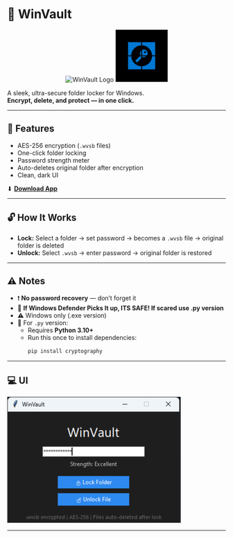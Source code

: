 # 🔐 WinVault

<p align="center">
  <img src="https://res.cloudinary.com/js-create/image/upload/v1748499815/download_qkvqmw.png" alt="WinVault Logo" width="120">
  <img src="https://github.com/jscreatordev/WinVault/blob/main/info/winvault.png?raw=true" alt="WinVault UI Preview" width="120">
</p>

A sleek, ultra-secure folder locker for Windows.  
**Encrypt, delete, and protect — in one click.**

---

## 🧊 Features

- AES-256 encryption (`.wvsb` files)
- One-click folder locking
- Password strength meter
- Auto-deletes original folder after encryption
- Clean, dark UI

⬇ **[Download App](https://github.com/jscreatordev/winvault/releases)**

---

## 🔓 How It Works

- **Lock:** Select a folder → set password → becomes a `.wvsb` file → original folder is deleted  
- **Unlock:** Select `.wvsb` → enter password → original folder is restored

---

## ⚠ Notes

- ❗ **No password recovery** — don’t forget it
- 🔑 **If Windows Defender Picks It up, ITS SAFE! If scared use .py version**
- ⚠ Windows only (.exe version)
- 🐍 For `.py` version:
  - Requires **Python 3.10+**
  - Run this once to install dependencies:
    ```bash
    pip install cryptography
    ```

---

## 💻 UI
  <img src="https://github.com/jscreatordev/WinVault/blob/main/info/ui.png?raw=true" alt="WinVault UI Preview" width="400">

---
